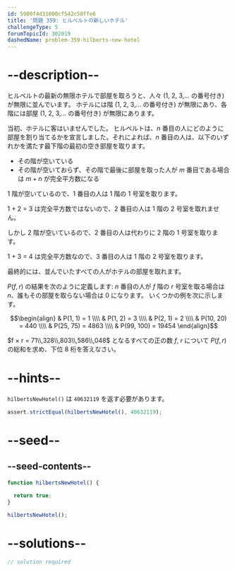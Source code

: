 ```yaml
---
id: 5900f4d31000cf542c50ffe6
title: '問題 359: ヒルベルトの新しいホテル'
challengeType: 5
forumTopicId: 302019
dashedName: problem-359-hilberts-new-hotel
---
```


# --description--

ヒルベルトの最新の無限ホテルで部屋を取ろうと、人々 (1, 2, 3,... の番号付き) が無限に並んでいます。 ホテルには階 (1, 2, 3,... の番号付き) が無限にあり、各階には部屋 (1, 2, 3,... の番号付き) が無限にあります。

当初、ホテルに客はいませんでした。 ヒルベルトは、$n$ 番目の人にどのように部屋を割り当てるかを宣言しました。それによれば、$n$ 番目の人は、以下のいずれかを満たす最下階の最初の空き部屋を取ります。

- その階が空いている
- その階が空いておらず、その階で最後に部屋を取った人が $m$ 番目である場合は $m + n$ が完全平方数になる

1 階が空いているので、1 番目の人は 1 階の 1 号室を取ります。

1 + 2 = 3 は完全平方数ではないので、2 番目の人は 1 階の 2 号室を取れません。

しかし 2 階が空いているので、2 番目の人は代わりに 2 階の 1 号室を取ります。

1 + 3 = 4 は完全平方数なので、3 番目の人は 1 階の 2 号室を取ります。

最終的には、並んでいたすべての人がホテルの部屋を取れます。

$P(f, r)$ の結果を次のように定義します: $n$ 番目の人が $f$ 階の $r$ 号室を取る場合は $n$、誰もその部屋を取らない場合は 0 になります。 いくつかの例を次に示します。

$$\begin{align}   & P(1, 1) = 1 \\\\
  & P(1, 2) = 3 \\\\   & P(2, 1) = 2 \\\\
  & P(10, 20) = 440 \\\\   & P(25, 75) = 4863 \\\\
  & P(99, 100) = 19454 \end{align}$$

$f × r = 71\\,328\\,803\\,586\\,048$ となるすべての正の数 $f$, $r$ について $P(f, r)$ の総和を求め、下位 8 桁を答えなさい。

# --hints--

`hilbertsNewHotel()` は `40632119` を返す必要があります。

```js
assert.strictEqual(hilbertsNewHotel(), 40632119);
```

# --seed--

## --seed-contents--

```js
function hilbertsNewHotel() {

  return true;
}

hilbertsNewHotel();
```

# --solutions--

```js
// solution required
```
